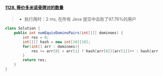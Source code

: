 #### [1128. 等价多米诺骨牌对的数量](https://leetcode-cn.com/problems/number-of-equivalent-domino-pairs/)

> - 执行用时：2 ms, 在所有 Java 提交中击败了97.76%的用户

```java
class Solution {
    public int numEquivDominoPairs(int[][] dominoes) {
        int res = 0;
        int[][] hash = new int[10][10];
        for(int[] arr : dominoes){
            res += arr[0] < arr[1] ? hash[arr[0]][arr[1]]++ : hash[arr[1]][arr[0]]++;
        }
        return res;
    }
}
```

